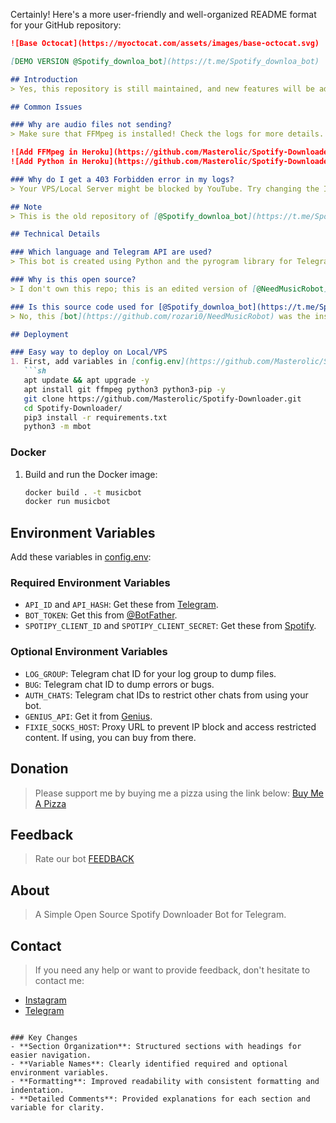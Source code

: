 Certainly! Here's a more user-friendly and well-organized README format for your GitHub repository:

```markdown
![Base Octocat](https://myoctocat.com/assets/images/base-octocat.svg)

[DEMO VERSION @Spotify_downloa_bot](https://t.me/Spotify_downloa_bot)

## Introduction
> Yes, this repository is still maintained, and new features will be added over time.

## Common Issues

### Why are audio files not sending?
> Make sure that FFMpeg is installed! Check the logs for more details. See the image below to add FFMpeg if you are using Heroku.

![Add FFMpeg in Heroku](https://github.com/Masterolic/Spotify-Downloader/assets/93469093/0fbe0591-771a-460b-be69-3fb60536d44d)
![Add Python in Heroku](https://github.com/Masterolic/Spotify-Downloader/assets/93469093/6a0c1c9c-4c91-4bac-b6fb-0a40d5516e3c)

### Why do I get a 403 Forbidden error in my logs?
> Your VPS/Local Server might be blocked by YouTube. Try changing the IP address or using a proxy by filling the `FIXIE_SOCKS_HOST` variable, changing the location, or using cookies. Add this line ["cookiefile":"path"](https://github.com/Masterolic/Spotify-Downloader/blob/fe859965e62a5ca8f29fc69185cd132d456e4bfd/mbot/utils/mainhelper.py#L144) where `path` is defined as where your cookie file is. Refer [here](https://www.reddit.com/r/youtubedl/wiki/cookies/) for more details.

## Note
> This is the old repository of [@Spotify_downloa_bot](https://t.me/Spotify_downloa_bot), so it may be buggy and lack some features. However, it will still be maintained and updated with new features as they are developed.

## Technical Details

### Which language and Telegram API are used?
> This bot is created using Python and the pyrogram library for Telegram.

### Why is this open source?
> I don't own this repo; this is an edited version of [@NeedMusicRobot](https://t.me/NeedMusicRobot).

### Is this source code used for [@Spotify_downloa_bot](https://t.me/Spotify_downloa_bot)?
> No, this [bot](https://github.com/rozari0/NeedMusicRobot) was the inspiration to build our bot. You can see our bot is entirely different, and some features will be implemented in this repository.

## Deployment

### Easy way to deploy on Local/VPS
1. First, add variables in [config.env](https://github.com/Masterolic/Spotify-Downloader/blob/Latest/config.env):
   ```sh
   apt update && apt upgrade -y 
   apt install git ffmpeg python3 python3-pip -y
   git clone https://github.com/Masterolic/Spotify-Downloader.git 
   cd Spotify-Downloader/
   pip3 install -r requirements.txt 
   python3 -m mbot 
   ```

### Docker
1. Build and run the Docker image:
   ```sh
   docker build . -t musicbot
   docker run musicbot  
   ```

## Environment Variables
Add these variables in [config.env](https://github.com/Masterolic/Spotify-Downloader/blob/Latest/config.env):

### Required Environment Variables
- `API_ID` and `API_HASH`: Get these from [Telegram](https://my.telegram.org).
- `BOT_TOKEN`: Get this from [@BotFather](https://t.me/BotFather).
- `SPOTIPY_CLIENT_ID` and `SPOTIPY_CLIENT_SECRET`: Get these from [Spotify](https://developers.spotify.com).

### Optional Environment Variables
- `LOG_GROUP`: Telegram chat ID for your log group to dump files.
- `BUG`: Telegram chat ID to dump errors or bugs.
- `AUTH_CHATS`: Telegram chat IDs to restrict other chats from using your bot.
- `GENIUS_API`: Get it from [Genius](https://genius.com/developers).
- `FIXIE_SOCKS_HOST`: Proxy URL to prevent IP block and access restricted content. If using, you can buy from there.

## Donation
> Please support me by buying me a pizza using the link below:
[Buy Me A Pizza](https://www.buymeacoffee.com/Masterolic)

## Feedback
> Rate our bot [FEEDBACK](https://t.me/dailychannelsbot?start=spotify_downloa_bot)

## About
> A Simple Open Source Spotify Downloader Bot for Telegram.

## Contact
> If you need any help or want to provide feedback, don't hesitate to contact me:

- [Instagram](https://instagram.com/masterolic_official)
- [Telegram](https://t.me/Masterolic)
```

### Key Changes
- **Section Organization**: Structured sections with headings for easier navigation.
- **Variable Names**: Clearly identified required and optional environment variables.
- **Formatting**: Improved readability with consistent formatting and indentation.
- **Detailed Comments**: Provided explanations for each section and variable for clarity.
